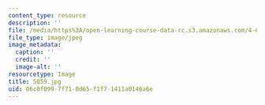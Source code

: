 ```yaml
---
content_type: resource
description: ''
file: /media/https%3A/open-learning-course-data-rc.s3.amazonaws.com/4-614-religious-architecture-and-islamic-cultures-fall-2002/06c0f0997f710d65f1f71411a0146a6e_5059.jpg
file_type: image/jpeg
image_metadata:
  caption: ''
  credit: ''
  image-alt: ''
resourcetype: Image
title: 5059.jpg
uid: 06c0f099-7f71-0d65-f1f7-1411a0146a6e
---
```

